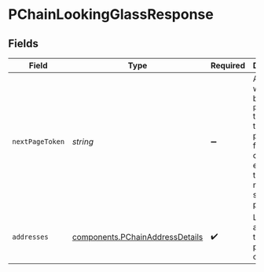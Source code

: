 # PChainLookingGlassResponse


## Fields

| Field                                                                                                                                  | Type                                                                                                                                   | Required                                                                                                                               | Description                                                                                                                            |
| -------------------------------------------------------------------------------------------------------------------------------------- | -------------------------------------------------------------------------------------------------------------------------------------- | -------------------------------------------------------------------------------------------------------------------------------------- | -------------------------------------------------------------------------------------------------------------------------------------- |
| `nextPageToken`                                                                                                                        | *string*                                                                                                                               | :heavy_minus_sign:                                                                                                                     | A token, which can be sent as `pageToken` to retrieve the next page. If this field is omitted or empty, there are no subsequent pages. |
| `addresses`                                                                                                                            | [components.PChainAddressDetails](../../models/components/pchainaddressdetails.md)                                                     | :heavy_check_mark:                                                                                                                     | List of addresses that match provided criteria.                                                                                        |